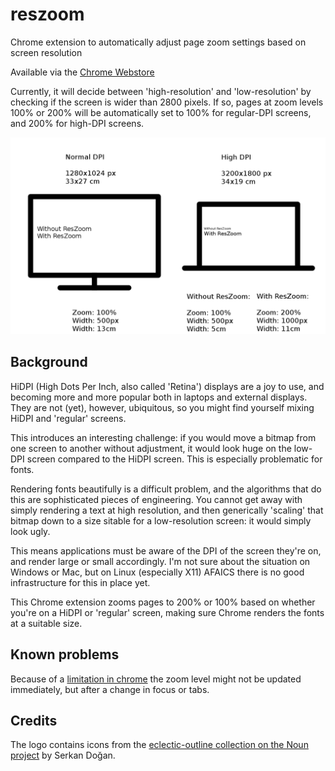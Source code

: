 # reszoom

Chrome extension to automatically adjust page zoom settings based on screen resolution

Available via the [Chrome Webstore](https://chrome.google.com/webstore/detail/resolution-zoom/enjjhajnmggdgofagbokhmifgnaophmh)

Currently, it will decide between 'high-resolution' and 'low-resolution' by checking if the screen is wider than 2800 pixels. If so, pages at zoom levels 100% or 200% will be automatically set to 100% for regular-DPI screens, and 200% for high-DPI screens.

![Overview](overview.png)

## Background

HiDPI (High Dots Per Inch, also called 'Retina') displays are a joy to use,
and becoming more and more popular both in laptops and external displays. They
are not (yet), however, ubiquitous, so you might find yourself mixing HiDPI
and 'regular' screens.

This introduces an interesting challenge: if you would move a bitmap from one
screen to another without adjustment, it would look huge on the low-DPI
screen compared to the HiDPI screen. This is especially problematic for fonts.

Rendering fonts beautifully is a difficult problem, and the algorithms that
do this are sophisticated pieces of engineering. You cannot get away with
simply rendering a text at high resolution, and then generically 'scaling'
that bitmap down to a size sitable for a low-resolution screen: it would
simply look ugly.

This means applications must be aware of the DPI of the screen they're on, and
render large or small accordingly. I'm not sure about the situation on Windows
or Mac, but on Linux (especially X11) AFAICS there is no good infrastructure
for this in place yet.

This Chrome extension zooms pages to 200% or 100% based on whether you're on
a HiDPI or 'regular' screen, making sure Chrome renders the fonts at a
suitable size.

## Known problems

Because of a [limitation in chrome](https://bugs.chromium.org/p/chromium/issues/detail?id=627830) the zoom level might not be updated immediately, but after a change in focus or tabs.

## Credits

The logo contains icons from the [eclectic-outline collection on the Noun project](https://thenounproject.com/serkan/collection/eclectic-outline-icons) by Serkan Doğan.
